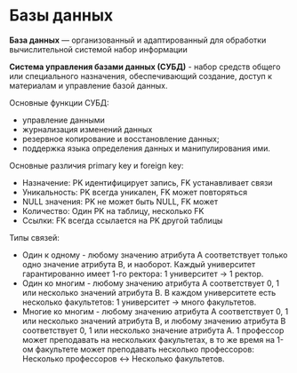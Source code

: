 # Базы данных 

**База данных** — организованный и адаптированный для обработки вычислительной системой набор информации

**Система управления базами данных (СУБД)** - набор средств общего или специального назначения, обеспечивающий создание, доступ к материалам и управление базой данных.

Основные функции СУБД:
  - управление данными
  - журнализация изменений данных
  - резервное копирование и восстановление данных;
  - поддержка языка определения данных и манипулирования ими.

Основные различия primary key и foreign key:
  - Назначение: PK идентифицирует запись, FK устанавливает связи
  - Уникальность: PK всегда уникален, FK может повторяться
  - NULL значения: PK не может быть NULL, FK может
  - Количество: Один PK на таблицу, несколько FK
  - Ссылки: FK всегда ссылается на PK другой таблицы

Типы связей:
  - Один к одному - любому значению атрибута А соответствует только одно значение атрибута В, и наоборот. Каждый университет гарантированно имеет 1-го ректора: 1 университет → 1 ректор.
  - Один ко многим - любому значению атрибута А соответствует 0, 1 или несколько значений атрибута В. В каждом университете есть несколько факультетов: 1 университет → много факультетов.
  - Многие ко многим - любому значению атрибута А соответствует 0, 1 или несколько значений атрибута В, и любому значению атрибута В соответствует 0, 1 или несколько значение атрибута А. 1 профессор может преподавать на нескольких факультетах, в то же время на 1-ом факультете может преподавать несколько профессоров: Несколько профессоров ↔ Несколько факультетов.
